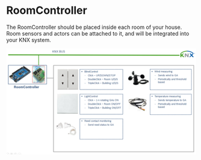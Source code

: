 # RoomController

The RoomController should be placed inside each room of your house. Room sensors and actors can be attached to it, and will be integrated into your KNX system.
 
![alt text](https://github.com/BerlinBerlin/KNX/blob/master/RoomController/RoomController.png "RoomController")


